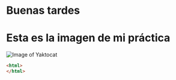 # Buenas tardes 
# Esta es la imagen de mi práctica

![Image of Yaktocat](https://octodex.github.com/images/yaktocat.png)

```html
<html> 
</html>
```
